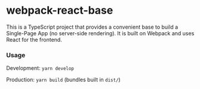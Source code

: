 # webpack-react-base
This is a TypeScript project that provides a convenient base to build a Single-Page App (no server-side rendering). It is built on Webpack and uses React for the frontend.

### Usage
Development: `yarn develop`

Production: `yarn build` (bundles built in `dist/`)
